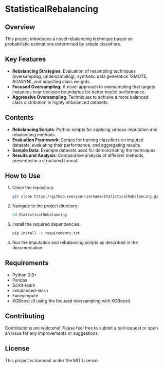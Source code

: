 # StatisticalRebalancing

## Overview
This project introduces a novel rebalancing technique based on probabilistic estimations determined by simple classifiers.

## Key Features
- **Rebalancing Strategies**: Evaluation of resampling techniques (oversampling, undersampling), synthetic data generation (SMOTE, ADASYN), and adjusting class weights.
- **Focused Oversampling**: A novel approach to oversampling that targets instances near decision boundaries for better model performance.
- **Aggressive Oversampling**: Techniques to achieve a more balanced class distribution in highly imbalanced datasets.

## Contents
- **Rebalancing Scripts**: Python scripts for applying various imputation and rebalancing methods.
- **Evaluation Framework**: Scripts for training classifiers on imputed datasets, evaluating their performance, and aggregating results.
- **Sample Data**: Example datasets used for demonstrating the techniques.
- **Results and Analysis**: Comparative analysis of different methods, presented in a structured format.

## How to Use
1. Clone the repository:
    ```bash
    git clone https://github.com/yourusername/StatisticalRebalancing.git
    ```
2. Navigate to the project directory:
    ```bash
    cd StatisticalRebalancing
    ```
3. Install the required dependencies:
    ```bash
    pip install -r requirements.txt
    ```
4. Run the imputation and rebalancing scripts as described in the documentation.

## Requirements
- Python 3.8+
- Pandas
- Scikit-learn
- Imbalanced-learn
- Fancyimpute
- XGBoost (if using the focused oversampling with XGBoost)

## Contributing
Contributions are welcome! Please feel free to submit a pull request or open an issue for any improvements or suggestions.

## License
This project is licensed under the MIT License.
